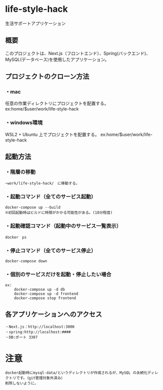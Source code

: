# life-style-hack
生活サポートアプリケーション


## 概要
このプロジェクトは、Next.js（フロントエンド）、Spring(バックエンド)、MySQL(データベース)を使用したアプリケーション。


## プロジェクトのクローン方法
### ・mac
任意の作業ディレクトリにプロジェクトを配置する。
ex:home/$user/work/life-style-hack

### ・windows環境
WSL2 + Ubuntu 上でプロジェクトを配置する。
ex:home/$user/work/life-style-hack


## 起動方法
### ・階層の移動    
    ~work/life-style-hack/　に移動する。

### ・起動コマンド（全てのサービス起動）
    docker-compose up --build
    ※初回起動時はビルドに時間がかかる可能性がある。(10分程度)

### ・起動確認コマンド（起動中のサービス一覧表示）
    docker　ps

### ・停止コマンド（全てのサービス停止）
    docker-compose down

### ・個別のサービスだけを起動・停止したい場合
    ex:
        docker-compose up -d db
        docker-compose up -d frontend
        docker-compose stop frontend

## 各アプリケーションへのアクセス
    ・Next.js：http://localhost:3000
    ・spring:http://localhost:####
    ・DB:ポート 3307

# 注意
    docker起動時にmysql-data/というディレクトリが作成されるが、MySQL の永続化ディレクトリです。（git管理対象外済み）
    削除しないように。
